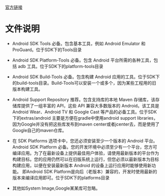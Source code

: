 [官方链接](https://developer.android.google.cn/studio/intro/update.html#sdk-manager)

# 文件说明
* Android SDK Tools 必备。包含基本工具，例如 Android Emulator 和 ProGuard。位于SDK下的Tools目录
* Android SDK Platform-Tools 必备。包含 Android 平台所需的各种工具，包括 adb 工具。位于SDK下的platform-tools目录
* Android SDK Build-Tools 必备。包含构建 Android 应用的工具。位于SDK下的build-tools目录。Build-Tools可以安装一个或多个，因为某些工程用的旧版本构建工具。

* Android Support Repository 推荐。包含支持库的本地 Maven 存储库，该存储库提供了一组丰富的 API，这些 API 兼容大多数版本的 Android。该工具是 Android Wear、Android TV 和 Google Cast 等产品的必备工具。位于SDK下的extras/android
主要是方便在gradle中使用android support libraries，因为Google并没有把这些库发布到maven center或者jcenter去，而是使用了Google自己的maven仓库。

* 在 SDK Platforms 选项卡中，您还必须安装至少一个版本的 Android 平台。
Android SDK Platform  必备。您的开发环境中必须至少有一个平台，您方可编译应用。为了在最新设备上提供最佳用户体验，请使用最新版本的平台作为构建目标。您的应用仍然可以在旧版系统上运行，但您必须以最新版本为目标构建应用，以便在安装最新版本 Android 的设备上运行应用时能够使用新功能。
即Android SDK Platform是向后（老版本）兼容的，开发时使用最新的版本来编译应用即可。位于SDK下的platforms目录

* 其他如System Image,Google某某库可忽略。
